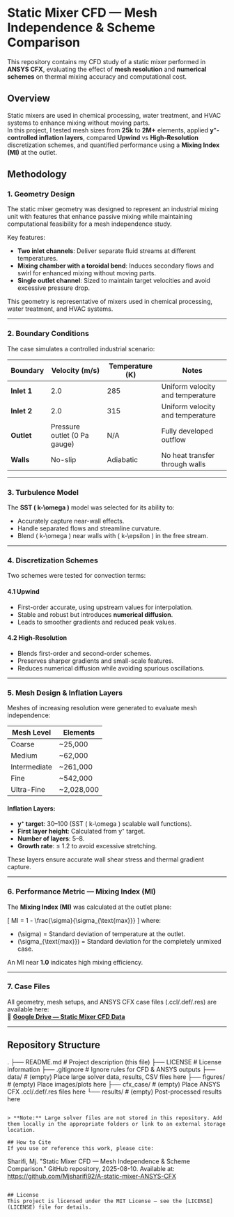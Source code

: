# Static Mixer CFD — Mesh Independence & Scheme Comparison

This repository contains my CFD study of a static mixer performed in **ANSYS CFX**, evaluating the effect of **mesh resolution** and **numerical schemes** on thermal mixing accuracy and computational cost.

## Overview
Static mixers are used in chemical processing, water treatment, and HVAC systems to enhance mixing without moving parts.  
In this project, I tested mesh sizes from **25k** to **2M+** elements, applied **y⁺-controlled inflation layers**, compared **Upwind** vs **High-Resolution** discretization schemes, and quantified performance using a **Mixing Index (MI)** at the outlet.

## Methodology

### 1. Geometry Design
The static mixer geometry was designed to represent an industrial mixing unit with features that enhance passive mixing while maintaining computational feasibility for a mesh independence study.

Key features:
- **Two inlet channels**: Deliver separate fluid streams at different temperatures.
- **Mixing chamber with a toroidal bend**: Induces secondary flows and swirl for enhanced mixing without moving parts.
- **Single outlet channel**: Sized to maintain target velocities and avoid excessive pressure drop.

This geometry is representative of mixers used in chemical processing, water treatment, and HVAC systems.

---

### 2. Boundary Conditions
The case simulates a controlled industrial scenario:

| Boundary      | Velocity (m/s) | Temperature (K) | Notes                                |
|---------------|----------------|-----------------|---------------------------------------|
| **Inlet 1**   | 2.0            | 285             | Uniform velocity and temperature     |
| **Inlet 2**   | 2.0            | 315             | Uniform velocity and temperature     |
| **Outlet**    | Pressure outlet (0 Pa gauge) | N/A | Fully developed outflow |
| **Walls**     | No-slip        | Adiabatic       | No heat transfer through walls       |

---

### 3. Turbulence Model
The **SST \( k-\omega \)** model was selected for its ability to:
- Accurately capture near-wall effects.
- Handle separated flows and streamline curvature.
- Blend \( k-\omega \) near walls with \( k-\epsilon \) in the free stream.

---

### 4. Discretization Schemes
Two schemes were tested for convection terms:

#### 4.1 Upwind
- First-order accurate, using upstream values for interpolation.
- Stable and robust but introduces **numerical diffusion**.
- Leads to smoother gradients and reduced peak values.

#### 4.2 High-Resolution
- Blends first-order and second-order schemes.
- Preserves sharper gradients and small-scale features.
- Reduces numerical diffusion while avoiding spurious oscillations.

---

### 5. Mesh Design & Inflation Layers
Meshes of increasing resolution were generated to evaluate mesh independence:

| Mesh Level     | Elements      |
|----------------|---------------|
| Coarse         | ~25,000       |
| Medium         | ~62,000       |
| Intermediate   | ~261,000      |
| Fine           | ~542,000      |
| Ultra-Fine     | ~2,028,000    |

#### Inflation Layers:
- **y⁺ target**: 30–100 (SST \( k-\omega \) scalable wall functions).
- **First layer height**: Calculated from y⁺ target.
- **Number of layers**: 5–8.
- **Growth rate**: ≤ 1.2 to avoid excessive stretching.

These layers ensure accurate wall shear stress and thermal gradient capture.

---

### 6. Performance Metric — Mixing Index (MI)
The **Mixing Index (MI)** was calculated at the outlet plane:

\[
MI = 1 - \frac{\sigma}{\sigma_{\text{max}}}
\]
where:
- \(\sigma\) = Standard deviation of temperature at the outlet.
- \(\sigma_{\text{max}}\) = Standard deviation for the completely unmixed case.

An MI near **1.0** indicates high mixing efficiency.

---

### 7. Case Files
All geometry, mesh setups, and ANSYS CFX case files (.ccl/.def/.res) are available here:  
📂 **[Google Drive — Static Mixer CFD Data](https://drive.google.com/drive/folders/1RmY7mpxsLA048t4DLcVpCGNWAs5pRog1)**

---

## Repository Structure

.
├── README.md               # Project description (this file)
├── LICENSE                 # License information
├── .gitignore              # Ignore rules for CFD & ANSYS outputs
├── data/                   # (empty) Place large solver data, results, CSV files here
├── figures/                # (empty) Place images/plots here
├── cfx_case/               # (empty) Place ANSYS CFX .ccl/.def/.res files here
└── results/                # (empty) Post-processed results here
```

> **Note:** Large solver files are not stored in this repository. Add them locally in the appropriate folders or link to an external storage location.

## How to Cite
If you use or reference this work, please cite:
```
Sharifi, Mj. "Static Mixer CFD — Mesh Independence & Scheme Comparison." GitHub repository, 2025-08-10.
Available at: https://github.com/Mjsharifi92/A-static-mixer-ANSYS-CFX
```

## License
This project is licensed under the MIT License — see the [LICENSE](LICENSE) file for details.
